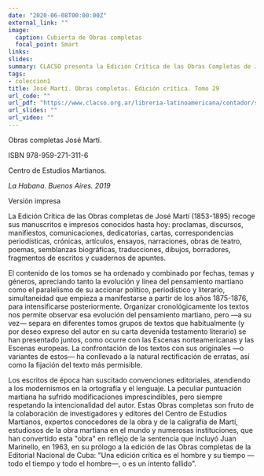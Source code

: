 ```yaml
---
date: "2020-06-08T00:00:00Z"
external_link: ""
image:
  caption: Cubierta de Obras completas
  focal_point: Smart
links:
slides: 
summary: CLACSO presenta la Edición Crítica de las Obras Completas de José Martí (1853-1895), una iniciativa del Centro de Estudios Martianos y del Ministerio de Cultura de la República de Cuba.
tags:
- coleccion1
title: José Martí. Obras completas. Edición crítica. Tomo 29
url_code: ""
url_pdf: "https://www.clacso.org.ar/libreria-latinoamericana/contador/sumar_pdf.php?id_libro=1845"
url_slides: ""
url_video: ""
---
```


Obras completas José Martí.

ISBN 978-959-271-311-6

Centro de Estudios Martianos.

_La Habana. Buenos Aires. 2019_

Versión impresa

La Edición Crítica de las Obras completas de José Martí (1853-1895) recoge sus manuscritos e impresos conocidos hasta hoy: proclamas, discursos, manifiestos, comunicaciones, dedicatorias, cartas, correspondencias periodísticas, crónicas, artículos, ensayos, narraciones, obras de teatro, poemas, semblanzas biográficas, traducciones, dibujos, borradores, fragmentos de escritos y cuadernos de apuntes. 

El contenido de los tomos se ha ordenado y combinado por fechas, temas y géneros, apreciando tanto la evolución y línea del pensamiento martiano como el paralelismo de su accionar político, periodístico y literario, simultaneidad que empieza a manifestarse a partir de los años 1875-1876, para intensificarse posteriormente. Organizar cronológicamente los textos nos permite observar esa evolución del pensamiento martiano, pero —a su vez— separa en diferentes tomos grupos de textos que habitualmente (y por deseo expreso del autor en su carta devenida testamento literario) se han presentado juntos, como ocurre con las Escenas norteamericanas y las Escenas europeas. La confrontación de los textos con sus originales —o variantes de estos— ha conllevado a la natural rectificación de erratas, así como la fijación del texto más permisible. 

Los escritos de época han suscitado convenciones editoriales, atendiendo a los modernismos en la ortografía y el lenguaje. La peculiar puntuación martiana ha sufrido modificaciones imprescindibles, pero siempre respetando la intencionalidad del autor. Estas Obras completas son fruto de la colaboración de investigadores y editores del Centro de Estudios Martianos, expertos conocedores de la obra y de la caligrafía de Martí, estudiosos de la obra martiana en el mundo y numerosas instituciones, que han convertido esta "obra" en reflejo de la sentencia que incluyó Juan Marinello, en 1963, en su prólogo a la edición de las Obras completas de la Editorial Nacional de Cuba: "Una edición crítica es el hombre y su tiempo —todo el tiempo y todo el hombre—, o es un intento fallido".